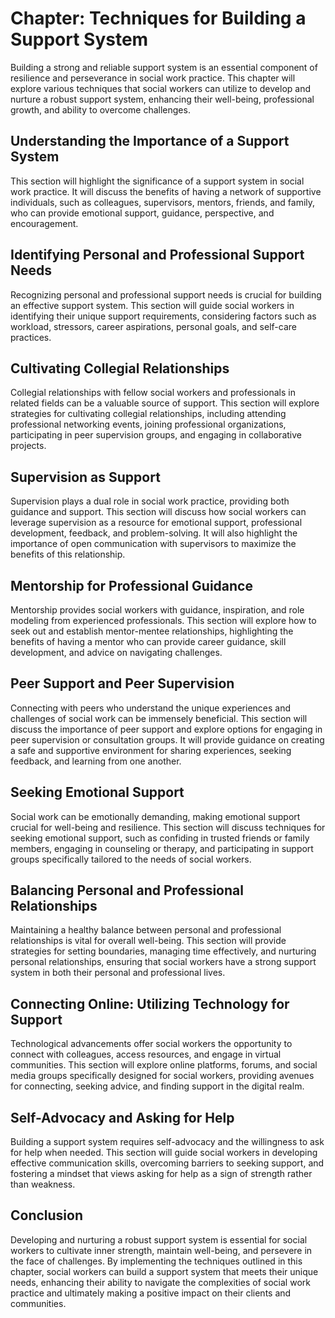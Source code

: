 Chapter: Techniques for Building a Support System
=================================================

Building a strong and reliable support system is an essential component of resilience and perseverance in social work practice. This chapter will explore various techniques that social workers can utilize to develop and nurture a robust support system, enhancing their well-being, professional growth, and ability to overcome challenges.

Understanding the Importance of a Support System
------------------------------------------------

This section will highlight the significance of a support system in social work practice. It will discuss the benefits of having a network of supportive individuals, such as colleagues, supervisors, mentors, friends, and family, who can provide emotional support, guidance, perspective, and encouragement.

Identifying Personal and Professional Support Needs
---------------------------------------------------

Recognizing personal and professional support needs is crucial for building an effective support system. This section will guide social workers in identifying their unique support requirements, considering factors such as workload, stressors, career aspirations, personal goals, and self-care practices.

Cultivating Collegial Relationships
-----------------------------------

Collegial relationships with fellow social workers and professionals in related fields can be a valuable source of support. This section will explore strategies for cultivating collegial relationships, including attending professional networking events, joining professional organizations, participating in peer supervision groups, and engaging in collaborative projects.

Supervision as Support
----------------------

Supervision plays a dual role in social work practice, providing both guidance and support. This section will discuss how social workers can leverage supervision as a resource for emotional support, professional development, feedback, and problem-solving. It will also highlight the importance of open communication with supervisors to maximize the benefits of this relationship.

Mentorship for Professional Guidance
------------------------------------

Mentorship provides social workers with guidance, inspiration, and role modeling from experienced professionals. This section will explore how to seek out and establish mentor-mentee relationships, highlighting the benefits of having a mentor who can provide career guidance, skill development, and advice on navigating challenges.

Peer Support and Peer Supervision
---------------------------------

Connecting with peers who understand the unique experiences and challenges of social work can be immensely beneficial. This section will discuss the importance of peer support and explore options for engaging in peer supervision or consultation groups. It will provide guidance on creating a safe and supportive environment for sharing experiences, seeking feedback, and learning from one another.

Seeking Emotional Support
-------------------------

Social work can be emotionally demanding, making emotional support crucial for well-being and resilience. This section will discuss techniques for seeking emotional support, such as confiding in trusted friends or family members, engaging in counseling or therapy, and participating in support groups specifically tailored to the needs of social workers.

Balancing Personal and Professional Relationships
-------------------------------------------------

Maintaining a healthy balance between personal and professional relationships is vital for overall well-being. This section will provide strategies for setting boundaries, managing time effectively, and nurturing personal relationships, ensuring that social workers have a strong support system in both their personal and professional lives.

Connecting Online: Utilizing Technology for Support
---------------------------------------------------

Technological advancements offer social workers the opportunity to connect with colleagues, access resources, and engage in virtual communities. This section will explore online platforms, forums, and social media groups specifically designed for social workers, providing avenues for connecting, seeking advice, and finding support in the digital realm.

Self-Advocacy and Asking for Help
---------------------------------

Building a support system requires self-advocacy and the willingness to ask for help when needed. This section will guide social workers in developing effective communication skills, overcoming barriers to seeking support, and fostering a mindset that views asking for help as a sign of strength rather than weakness.

Conclusion
----------

Developing and nurturing a robust support system is essential for social workers to cultivate inner strength, maintain well-being, and persevere in the face of challenges. By implementing the techniques outlined in this chapter, social workers can build a support system that meets their unique needs, enhancing their ability to navigate the complexities of social work practice and ultimately making a positive impact on their clients and communities.
